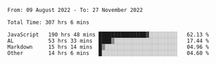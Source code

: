 
<!--START_SECTION:waka-->

```text
From: 09 August 2022 - To: 27 November 2022

Total Time: 307 hrs 6 mins

JavaScript   190 hrs 48 mins ███████████████▓░░░░░░░░░   62.13 %
AL           53 hrs 33 mins  ████▒░░░░░░░░░░░░░░░░░░░░   17.44 %
Markdown     15 hrs 14 mins  █▒░░░░░░░░░░░░░░░░░░░░░░░   04.96 %
Other        14 hrs 6 mins   █░░░░░░░░░░░░░░░░░░░░░░░░   04.60 %
```

<!--END_SECTION:waka-->











